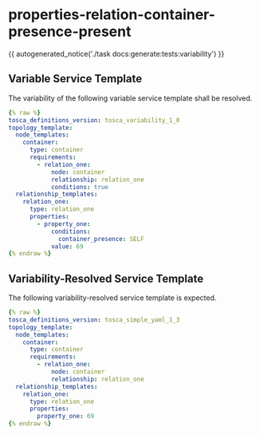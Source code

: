 # properties-relation-container-presence-present

{{ autogenerated_notice('./task docs:generate:tests:variability') }}


## Variable Service Template

The variability of the following variable service template shall be resolved.

```yaml linenums="1"
{% raw %}
tosca_definitions_version: tosca_variability_1_0
topology_template:
  node_templates:
    container:
      type: container
      requirements:
        - relation_one:
            node: container
            relationship: relation_one
            conditions: true
  relationship_templates:
    relation_one:
      type: relation_one
      properties:
        - property_one:
            conditions:
              container_presence: SELF
            value: 69
{% endraw %}
```




## Variability-Resolved Service Template

The following variability-resolved service template is expected.

```yaml linenums="1"
{% raw %}
tosca_definitions_version: tosca_simple_yaml_1_3
topology_template:
  node_templates:
    container:
      type: container
      requirements:
        - relation_one:
            node: container
            relationship: relation_one
  relationship_templates:
    relation_one:
      type: relation_one
      properties:
        property_one: 69
{% endraw %}
```


